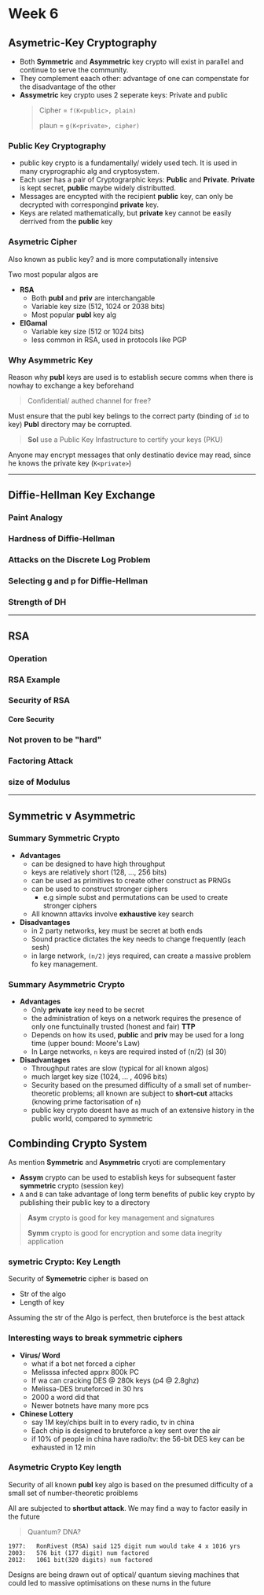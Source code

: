 # Week 6

## Asymetric-Key Cryptography

- Both **Symmetric** and **Asymmetric** key crypto will exist in parallel and continue to serve the community.
- They complement eaach other: advantage of one can compenstate for the disadvantage of the other
- **Assymetric** key crypto uses 2 seperate keys: Private and public
    > Cipher = `f(K<public>, plain)`
    >
    > plaun = `g(K<private>, cipher)`

### Public Key Cryptography

- public key crypto is a fundamentally/ widely used tech. It is used in many cryprographic alg and cryptosystem.
- Each user has a pair of Cryptograrphic keys: **Public** and **Private**. **Private** is kept secret, **public** maybe widely distributted.
- Messages are encypted with the recipient **public** key, can only be decrypted with correspongind **private** key.
- Keys are related mathematically, but **private** key cannot be easily derrived from the **public** key

### Asymetric Cipher

Also known as public key? and is more computationally intensive

Two most popular algos are

- **RSA**
  - Both **publ** and **priv** are interchangable
  - Variable key size (512, 1024 or 2038 bits)
  - Most popular **publ** key alg
- **ElGamal**
  - Variable key size (512 or 1024 bits)
  - less common in RSA, used in protocols like PGP

### Why Asymmetric Key

Reason why **publ** keys are used is to establish secure comms when there is nowhay to exchange a key beforehand
> Confidential/ authed channel for free?

Must ensure that the publ key belings to the correct party (binding of `id` to key) **Publ** directory may be corrupted.
> **Sol** use a Public Key Infastructure to certify your keys (PKU)

Anyone may encrypt messages that only destinatio device may read, since he knows the private key (`K<private>`)

---

## Diffie-Hellman Key Exchange

### Paint Analogy

### Hardness of Diffie-Hellman

### Attacks on the Discrete Log Problem

### Selecting g and p for Diffie-Hellman

### Strength of DH

---

## RSA

### Operation

### RSA Example

### Security of RSA

#### Core Security

### Not proven to be "hard"

### Factoring Attack

### size of Modulus

---

## Symmetric v Asymmetric

### Summary Symmetric Crypto

- **Advantages**
  - can be designed to have high throughput
  - keys are relatively short (128, ..., 256 bits)
  - can be used as primitives to create other construct as PRNGs
  - can be used to construct stronger ciphers
    - e.g simple subst and permutations can be used to create stronger ciphers
  - All knownn attavks involve **exhaustive** key search
- **Disadvantages**
  - in 2 party networks, key must be secret at both ends
  - Sound practice dictates the key needs to change frequently (each sesh)
  - in large network, `(n/2)` jeys required, can create a massive problem fo key management.

### Summary Asymmetric Crypto

- **Advantages**
  - Only **private** key need to be secret
  - the administration of keys on a network requires the presence of only one functuinally trusted (honest and fair) **TTP**
  - Depends on how its used, **public** and **priv** may be used for a long time (upper bound: Moore's Law)
  - In Large networks, `n` keys are required insted of (n/2) (sl 30)
- **Disadvantages**
  - Throughput rates are slow (typical for all known algos)
  - much larget key size (1024, ... , 4096 bits)
  - Security based on the presumed difficulty of a small set of number-theoretic problems; all known are subject to **short-cut** attacks (knowing prime factorisation of `n`)
  - public key crypto doesnt have as much of an extensive history in the public world, compared to symmetric

## Combinding Crypto System

As mention **Symmetric** and **Asymmetric** cryoti are complementary

- **Assym** crypto can be used to establish keys for subsequent faster **symmetric** crypto (session key)
- `A` and `B` can take advantage of long term benefits of public key crypto by publishing their public key to a directory

> **Asym** crypto is good for key management and signatures
>
> **Symm** crypto is good for encryption and some data inegrity application

### symetric Crypto: Key Length

Security of **Symemetric** cipher is based on

- Str of the algo
- Length of key

Assuming the str of the Algo is perfect, then bruteforce is the best attack

### Interesting ways to break symmetric ciphers

- **Virus/ Word**
  - what if a bot net forced a cipher
  - Melisssa infected apprx 800k PC
  - If wa can cracking DES @ 280k keys (p4 @ 2.8ghz)
  - Melissa-DES bruteforced in 30 hrs
  - 2000 a word did that
  - Newer botnets have many more pcs
- **Chinese Lottery**
  - say 1M key/chips built in to every radio, tv in china
  - Each chip is designed to bruteforce a key sent over the air
  - if 10% of people in china have radio/tv: the 56-bit DES key can be exhausted in 12 min

### Asymetric Crypto Key length

Security of all known **publ** key algo is based on the presumed difficulty of a small set of number-theoretic proiblems

All are subjected to **shortbut attack**. We may find a way to factor easily in the future
> Quantum? DNA?

    1977:   RonRivest (RSA) said 125 digit num would take 4 x 1016 yrs
    2003:   576 bit (177 digit) num factored
    2012:   1061 bit(320 digits) num factored

Designs are being drawn out of optical/ quantum sieving machines that could led to massive optimisations on these nums in the future

